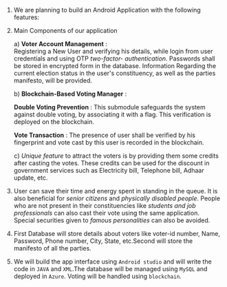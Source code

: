 1. We are planning to build an Android Application with the following features:
2. Main Components of our application

   a) **Voter Account Management** :  
        Registering a New User and verifying his details, while login from user credentials and using OTP *two-factor-        authentication*.
        Passwords shall be stored in encrypted form in the database.
        Information Regarding the current election status in the user's constituency, as well as the parties manifesto, will be provided.
        
   b) **Blockchain-Based Voting Manager** : 
   
      **Double Voting Prevention** : This submodule safeguards the system against double voting, by associating it with a flag. This verification is deployed on the blockchain.
        
     **Vote Transaction** : The presence of user shall be verified by his fingerprint and vote cast by this user is recorded in the blockchain.
        
   c) *Unique feature* to attract the voters is by providing them some credits after casting the votes. These credits can be used for the discount in government services such as Electricity bill, Telephone bill, Adhaar update, etc.
   
3. User can save their time and energy spent in standing in the queue. It is also beneficial for *senior citizens* and *physically disabled people*. People who are not present in their constituencies like *students and job professionals* can also cast their vote using the same application. Special securities given to *famous personalities* can also be avoided.

4. First Database will store details about voters like voter-id number, Name, Password, Phone number, City, State, etc.Second will store the manifesto of all the parties.  
5. We will build the app interface using `Android studio` and will write the code in `JAVA` and `XML`.The database will be managed using `MySQL` and deployed in `Azure`. Voting will be handled using `blockchain`.

